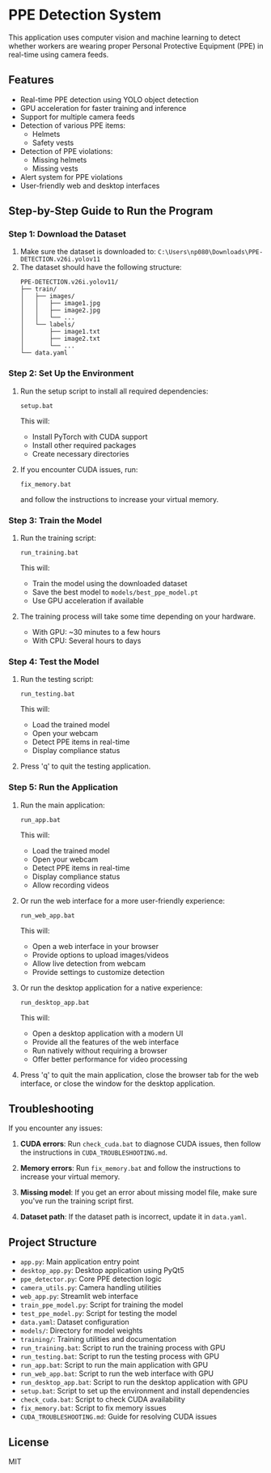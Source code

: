 # PPE Detection System

This application uses computer vision and machine learning to detect whether workers are wearing proper Personal Protective Equipment (PPE) in real-time using camera feeds.

## Features

- Real-time PPE detection using YOLO object detection
- GPU acceleration for faster training and inference
- Support for multiple camera feeds
- Detection of various PPE items:
  - Helmets
  - Safety vests
- Detection of PPE violations:
  - Missing helmets
  - Missing vests
- Alert system for PPE violations
- User-friendly web and desktop interfaces

## Step-by-Step Guide to Run the Program

### Step 1: Download the Dataset

1. Make sure the dataset is downloaded to: `C:\Users\np080\Downloads\PPE-DETECTION.v26i.yolov11`
2. The dataset should have the following structure:
   ```
   PPE-DETECTION.v26i.yolov11/
   ├── train/
   │   ├── images/
   │   │   ├── image1.jpg
   │   │   ├── image2.jpg
   │   │   └── ...
   │   └── labels/
   │       ├── image1.txt
   │       ├── image2.txt
   │       └── ...
   └── data.yaml
   ```

### Step 2: Set Up the Environment

1. Run the setup script to install all required dependencies:
   ```
   setup.bat
   ```
   This will:
   - Install PyTorch with CUDA support
   - Install other required packages
   - Create necessary directories

2. If you encounter CUDA issues, run:
   ```
   fix_memory.bat
   ```
   and follow the instructions to increase your virtual memory.

### Step 3: Train the Model

1. Run the training script:
   ```
   run_training.bat
   ```
   This will:
   - Train the model using the downloaded dataset
   - Save the best model to `models/best_ppe_model.pt`
   - Use GPU acceleration if available

2. The training process will take some time depending on your hardware.
   - With GPU: ~30 minutes to a few hours
   - With CPU: Several hours to days

### Step 4: Test the Model

1. Run the testing script:
   ```
   run_testing.bat
   ```
   This will:
   - Load the trained model
   - Open your webcam
   - Detect PPE items in real-time
   - Display compliance status

2. Press 'q' to quit the testing application.

### Step 5: Run the Application

1. Run the main application:
   ```
   run_app.bat
   ```
   This will:
   - Load the trained model
   - Open your webcam
   - Detect PPE items in real-time
   - Display compliance status
   - Allow recording videos

2. Or run the web interface for a more user-friendly experience:
   ```
   run_web_app.bat
   ```
   This will:
   - Open a web interface in your browser
   - Provide options to upload images/videos
   - Allow live detection from webcam
   - Provide settings to customize detection

3. Or run the desktop application for a native experience:
   ```
   run_desktop_app.bat
   ```
   This will:
   - Open a desktop application with a modern UI
   - Provide all the features of the web interface
   - Run natively without requiring a browser
   - Offer better performance for video processing

4. Press 'q' to quit the main application, close the browser tab for the web interface, or close the window for the desktop application.

## Troubleshooting

If you encounter any issues:

1. **CUDA errors**: Run `check_cuda.bat` to diagnose CUDA issues, then follow the instructions in `CUDA_TROUBLESHOOTING.md`.

2. **Memory errors**: Run `fix_memory.bat` and follow the instructions to increase your virtual memory.

3. **Missing model**: If you get an error about missing model file, make sure you've run the training script first.

4. **Dataset path**: If the dataset path is incorrect, update it in `data.yaml`.

## Project Structure

- `app.py`: Main application entry point
- `desktop_app.py`: Desktop application using PyQt5
- `ppe_detector.py`: Core PPE detection logic
- `camera_utils.py`: Camera handling utilities
- `web_app.py`: Streamlit web interface
- `train_ppe_model.py`: Script for training the model
- `test_ppe_model.py`: Script for testing the model
- `data.yaml`: Dataset configuration
- `models/`: Directory for model weights
- `training/`: Training utilities and documentation
- `run_training.bat`: Script to run the training process with GPU
- `run_testing.bat`: Script to run the testing process with GPU
- `run_app.bat`: Script to run the main application with GPU
- `run_web_app.bat`: Script to run the web interface with GPU
- `run_desktop_app.bat`: Script to run the desktop application with GPU
- `setup.bat`: Script to set up the environment and install dependencies
- `check_cuda.bat`: Script to check CUDA availability
- `fix_memory.bat`: Script to fix memory issues
- `CUDA_TROUBLESHOOTING.md`: Guide for resolving CUDA issues

## License

MIT 
